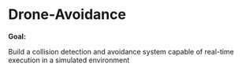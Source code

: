 # Drone-Avoidance

**Goal:**

Build a collision detection and avoidance system capable of real-time execution in a simulated environment
